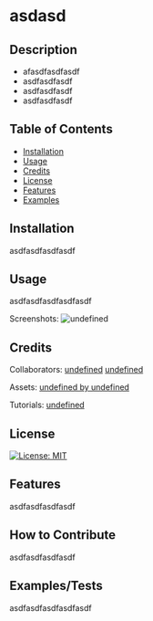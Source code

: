 
# asdasd

## Description

- afasdfasdfasdf
- asdfasdfasdf
- asdfasdfasdf
- asdfasdfasdf

## Table of Contents

- [Installation](#installation)
- [Usage](#usage)
- [Credits](#credits)
- [License](#license)
- [Features](#features)
- [Examples](#Examples)

## Installation

asdfasdfasdfasdf

## Usage

asdfasdfasdfasdfasdf

Screenshots:
        ![undefined](undefined)
            

## Credits

Collaborators:
        [undefined](undefined)
            [undefined](undefined)
            

Assets:
        [undefined by undefined](undefined)
            

Tutorials:
        [undefined](undefined)
            

## License

[![License: MIT](https://img.shields.io/badge/License-MIT-yellow.svg)](https://opensource.org/licenses/MIT)

## Features

asdfasdfasdfasdf

## How to Contribute

asdfasdfasdfasdf

## Examples/Tests

asdfasdfasdfasdfasdf
